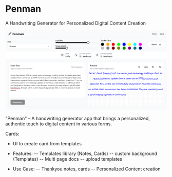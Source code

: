 # Penman
A Handwriting Generator for Personalized Digital Content Creation

![Playground](./public/assets/playground.png)

"Penman" – A handwriting generator app that brings a personalized, authentic touch to digital content in various forms.

Cards:
- UI to create card from templates

- Features:
-- Templates library (Notes, Cards)
-- custom background (Templates)
-- Multi page docs
-- upload templates

- Use Case:
-- Thankyou notes, cards
-- Personalized Content creation
